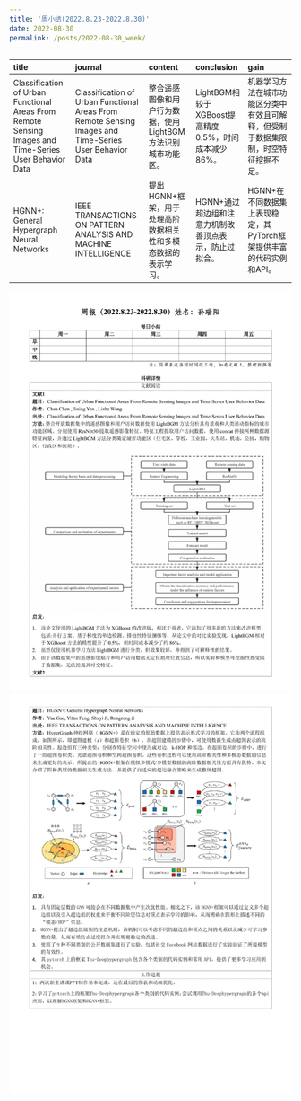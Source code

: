 ```yaml
---
title: '周小结(2022.8.23-2022.8.30)'
date: 2022-08-30
permalink: /posts/2022-08-30_week/
---
```

| title                                                                                                  | journal                                                                                                | content                                                       | conclusion                                            | gain                                                                               |
|:-------------------------------------------------------------------------------------------------------|:-------------------------------------------------------------------------------------------------------|:--------------------------------------------------------------|:------------------------------------------------------|:-----------------------------------------------------------------------------------|
| Classification of Urban Functional Areas From Remote Sensing Images and Time-Series User Behavior Data | Classification of Urban Functional Areas From Remote Sensing Images and Time-Series User Behavior Data | 整合遥感图像和用户行为数据，使用LightBGM方法识别城市功能区。  | LightBGM相较于XGBoost提高精度0.5%，时间成本减少86%。  | 机器学习方法在城市功能区分类中有效且可解释，但受制于数据集限制，时空特征挖掘不足。 |
| HGNN+: General Hypergraph Neural Networks                                                              | IEEE TRANSACTIONS ON PATTERN ANALYSIS AND MACHINE INTELLIGENCE                                         | 提出HGNN+框架，用于处理高阶数据相关性和多模态数据的表示学习。 | HGNN+通过超边组和注意力机制改善顶点表示，防止过拟合。 | HGNN+在不同数据集上表现稳定，其PyTorch框架提供丰富的代码实例和API。                |


![image](/files/post/2022-08-30-week/0.jpg)
![image](/files/post/2022-08-30-week/1.jpg)
